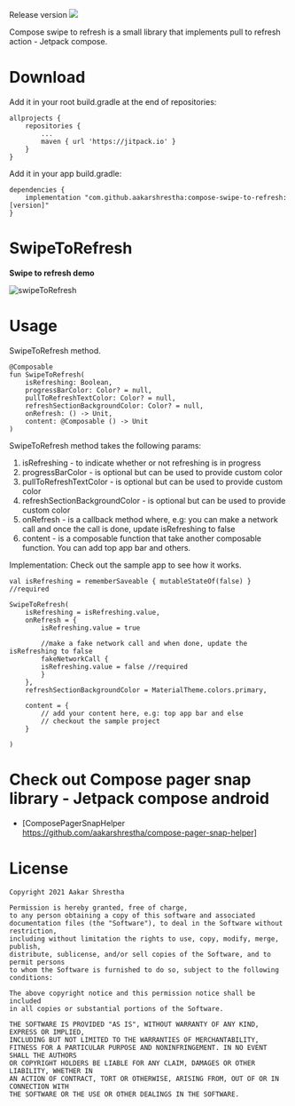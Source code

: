 Release version [![](https://jitpack.io/v/aakarshrestha/compose-swipe-to-refresh.svg)](https://jitpack.io/#aakarshrestha/compose-swipe-to-refresh)

Compose swipe to refresh is a small library that implements pull to refresh action - Jetpack compose.

# Download
Add it in your root build.gradle at the end of repositories:
```
allprojects {
	repositories {
		...
		maven { url 'https://jitpack.io' }
	}
}
```

Add it in your app build.gradle:
```
dependencies {
    implementation "com.github.aakarshrestha:compose-swipe-to-refresh:[version]"
}
```

# SwipeToRefresh

**Swipe to refresh demo**

![swipeToRefresh](https://user-images.githubusercontent.com/15058925/114078473-fb9f0e00-9876-11eb-9e19-b51ddf2d86c3.gif)

# Usage

SwipeToRefresh method.
```
@Composable
fun SwipeToRefresh(
    isRefreshing: Boolean,
    progressBarColor: Color? = null,
    pullToRefreshTextColor: Color? = null,
    refreshSectionBackgroundColor: Color? = null,
    onRefresh: () -> Unit,
    content: @Composable () -> Unit
)

```
SwipeToRefresh method takes the following params:
1. isRefreshing - to indicate whether or not refreshing is in progress
2. progressBarColor - is optional but can be used to provide custom color
3. pullToRefreshTextColor - is optional but can be used to provide custom color
4. refreshSectionBackgroundColor - is optional but can be used to provide custom color
5. onRefresh - is a callback method where, e.g: you can make a network call and once the call is done, update isRefreshing to false
6. content - is a composable function that take another composable function. You can add top app bar and others. 


Implementation:
Check out the sample app to see how it works.
```
val isRefreshing = rememberSaveable { mutableStateOf(false) } //required

SwipeToRefresh(
	isRefreshing = isRefreshing.value,
	onRefresh = {
	    isRefreshing.value = true

	    //make a fake network call and when done, update the isRefreshing to false
	    fakeNetworkCall {
		isRefreshing.value = false //required
	    }
	},
	refreshSectionBackgroundColor = MaterialTheme.colors.primary,

	content = {
		// add your content here, e.g: top app bar and else
		// checkout the sample project
	}

)
```

# Check out Compose pager snap library - Jetpack compose android
- [ComposePagerSnapHelper https://github.com/aakarshrestha/compose-pager-snap-helper]

# License

```
Copyright 2021 Aakar Shrestha

Permission is hereby granted, free of charge, 
to any person obtaining a copy of this software and associated 
documentation files (the "Software"), to deal in the Software without restriction,
including without limitation the rights to use, copy, modify, merge, publish,
distribute, sublicense, and/or sell copies of the Software, and to permit persons
to whom the Software is furnished to do so, subject to the following conditions:

The above copyright notice and this permission notice shall be included 
in all copies or substantial portions of the Software.

THE SOFTWARE IS PROVIDED "AS IS", WITHOUT WARRANTY OF ANY KIND, EXPRESS OR IMPLIED, 
INCLUDING BUT NOT LIMITED TO THE WARRANTIES OF MERCHANTABILITY,
FITNESS FOR A PARTICULAR PURPOSE AND NONINFRINGEMENT. IN NO EVENT SHALL THE AUTHORS 
OR COPYRIGHT HOLDERS BE LIABLE FOR ANY CLAIM, DAMAGES OR OTHER LIABILITY, WHETHER IN 
AN ACTION OF CONTRACT, TORT OR OTHERWISE, ARISING FROM, OUT OF OR IN CONNECTION WITH 
THE SOFTWARE OR THE USE OR OTHER DEALINGS IN THE SOFTWARE.

```
